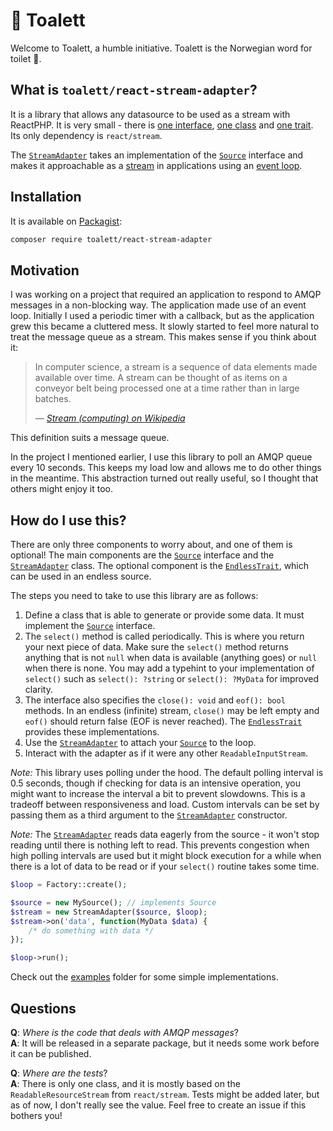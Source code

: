 # 🚽 Toalett

Welcome to Toalett, a humble initiative. Toalett is the Norwegian word for toilet 💩.

## What is `toalett/react-stream-adapter`?

It is a library that allows any datasource to be used as a stream with ReactPHP. It is very small - there
is [one interface](src/Source.php), [one class](src/StreamAdapter.php)
and [one trait](src/EndlessTrait.php). Its only dependency is `react/stream`.

The [`StreamAdapter`](src/StreamAdapter.php) takes an implementation of the [`Source`](src/Source.php) interface and
makes it approachable as a [stream](https://reactphp.org/stream/) in applications using
an [event loop](https://reactphp.org/event-loop/).

## Installation

It is available on [Packagist](https://packagist.org/packages/toalett/):

```bash
composer require toalett/react-stream-adapter
```

## Motivation

I was working on a project that required an application to respond to AMQP messages in a non-blocking way. The
application made use of an event loop. Initially I used a periodic timer with a callback, but as the application grew
this became a cluttered mess. It slowly started to feel more natural to treat the message queue as a stream. This makes
sense if you think about it:

> In computer science, a stream is a sequence of data elements made available over time. A stream can be thought of as items
> on a conveyor belt being processed one at a time rather than in large batches.
>
> &mdash; <cite> [Stream (computing) on Wikipedia](https://en.wikipedia.org/wiki/Stream_(computing)) </cite>

This definition suits a message queue.

In the project I mentioned earlier, I use this library to poll an AMQP queue every 10 seconds. This keeps my load low
and allows me to do other things in the meantime. This abstraction turned out really useful, so I thought that others
might enjoy it too.

## How do I use this?

There are only three components to worry about, and one of them is optional! The main components are
the [`Source`](src/Source.php) interface and the [`StreamAdapter`](src/StreamAdapter.php) class. The optional component
is the [`EndlessTrait`](src/EndlessTrait.php), which can be used in an endless source.

The steps you need to take to use this library are as follows:

1. Define a class that is able to generate or provide some data. It must implement the [`Source`](src/Source.php)
   interface.
2. The `select()` method is called periodically. This is where you return your next piece of data. Make sure
   the `select()` method returns anything that is not `null` when data is available (anything goes) or `null`
   when there is none. You may add a typehint to your implementation of `select()` such as `select(): ?string`
   or `select(): ?MyData` for improved clarity.
3. The interface also specifies the `close(): void` and `eof(): bool` methods. In an endless (infinite)
   stream, `close()` may be left empty and `eof()` should return false (EOF is never reached).
   The [`EndlessTrait`](src/EndlessTrait.php)
   provides these implementations.
4. Use the [`StreamAdapter`](src/StreamAdapter.php) to attach your [`Source`](src/Source.php) to the loop.
5. Interact with the adapter as if it were any other `ReadableInputStream`.

_Note:_ This library uses polling under the hood. The default polling interval is 0.5 seconds, though if checking for
data is an intensive operation, you might want to increase the interval a bit to prevent slowdowns. This is a tradeoff
between responsiveness and load. Custom intervals can be set by passing them as a third argument to
the [`StreamAdapter`](src/StreamAdapter.php) constructor.

_Note:_ The [`StreamAdapter`](src/StreamAdapter.php) reads data eagerly from the source - it won't stop reading until
there is nothing left to read. This prevents congestion when high polling intervals are used but it might block
execution for a while when there is a lot of data to be read or if your `select()` routine takes some time.

```php
$loop = Factory::create();

$source = new MySource(); // implements Source
$stream = new StreamAdapter($source, $loop);
$stream->on('data', function(MyData $data) {
    /* do something with data */
});

$loop->run();
```

Check out the [examples](examples) folder for some simple implementations.

## Questions

__Q__: _Where is the code that deals with AMQP messages_?  
__A__: It will be released in a separate package, but it needs some work before it can be published.

__Q__: _Where are the tests_?  
__A__: There is only one class, and it is mostly based on the `ReadableResourceStream` from `react/stream`. Tests might
be added later, but as of now, I don't really see the value. Feel free to create an issue if this bothers you!
